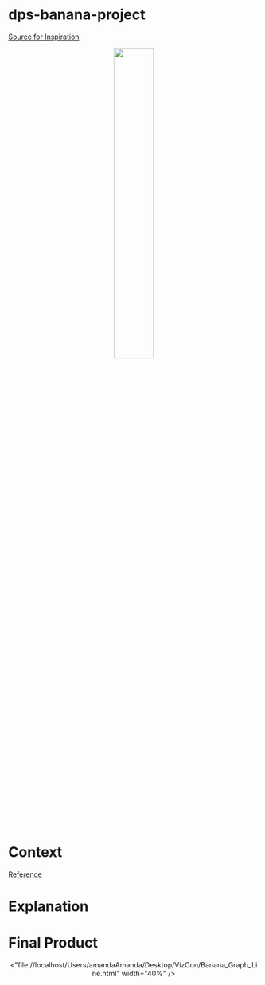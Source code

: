 # dps-banana-project

[Source for Inspiration](https://de.wikipedia.org/wiki/Kühlschifffahrt)
<p align="middle">
  <img src="https://github.com/hopetambala/dps-banana-project/blob/master/resources/banana_graph.png" width="40%" />
</p>

# Context





[Reference](https://de.wikipedia.org/wiki/Kühlschifffahrt)

# Explanation



# Final Product
<p align="middle">
  <"file://localhost/Users/amandaAmanda/Desktop/VizCon/Banana_Graph_Line.html" width="40%" />
</p>
